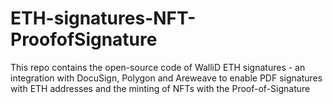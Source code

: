 # ETH-signatures-NFT-ProofofSignature
This repo contains the open-source code of WalliD ETH signatures - an integration with DocuSign, Polygon and Areweave to enable PDF signatures with ETH addresses and the minting of NFTs with the Proof-of-Signature
